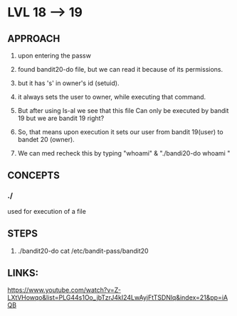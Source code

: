# LVL 18 --> 19
## APPROACH
1. upon entering the passw 
2. found bandit20-do file, but we can read it because of its permissions. 
3. but it has 's' in owner's id (setuid).

4. it always sets the user to owner, while executing that command.

5. But after using ls-al we see that this file Can only be executed by bandit 19 but we are bandit 19 right?

6. So, that means upon execution it sets our user from bandit 19(user) to bandet 20 (owner).

7. We can med recheck this by typing  "whoami" & "./bandi20-do whoami "



## CONCEPTS
 
### ./
used for execution of a file

   

 ## STEPS

1. ./bandit20-do cat /etc/bandit-pass/bandit20
      
 ## LINKS:

https://www.youtube.com/watch?v=Z-LXtVHowqo&list=PLG44s1Oo_jbTzrJ4kI24LwAyjFtTSDNlq&index=21&pp=iAQB
